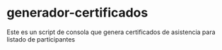 # generador-certificados
Este es un script de consola que genera certificados de asistencia para listado de participantes
